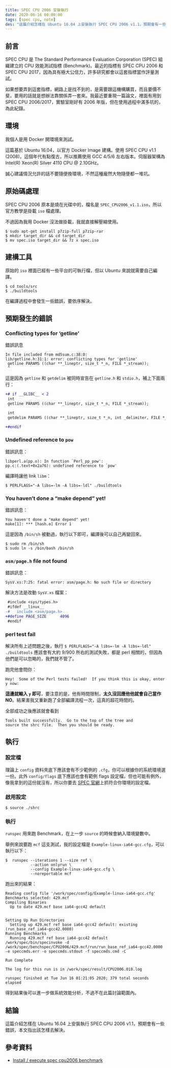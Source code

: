 ```yaml
---
title: SPEC CPU 2006 安裝執行
date: 2020-06-16 00:00:00
tags: [spec cpu, note]
des: "這篇介紹怎樣在 Ubuntu 16.04 上安裝執行 SPEC CPU 2006 v1.1，預期會有一些錯誤，這篇指出該怎樣去解決。"
---
```


## 前言

SPEC CPU 是 The Standard Performance Evaluation Corporation (SPEC) 組織建立的 CPU 效能測試指標 (Benchmark)。最近的指標有 SPEC CPU 2006 和 SPEC CPU 2017，因為具有極大公信力，許多研究都會以這套指標當作評量測試。

如果想要弄到這套指標，網路上是找不到的，是需要跟這機構購買，而且要價不斐，要用的話就是想辦法靠關係弄一套來。我最近要重現一篇論文，裡面有用到 SPEC CPU 2006/2017，實驗室剛好有 2006 年版，但在使用過程中滿多坑的，為此紀錄。

<!-- more -->

## 環境

我個人是用 Docker 開環境來測試。

這篇基於 Ubuntu 16.04，以官方 Docker Image 建構。使用 SPEC CPU v1.1 (2008)，這個年代有點復古，所以推薦使用 GCC 4/5/6 左右版本。伺服器架構為 Intel(R) Xeon(R) Silver 4110 CPU @ 2.10GHz。

誠心建議情況允許的話不要隨便換環境，不然這種龐然大物隨便都一堆坑。

## 原始碼處理

SPEC CPU 2006 原本是燒在光碟中的，檔名是 `SPEC_CPU2006_v1.1.iso`，所以官方教學是掛載 `iso` 檔處理。

不過因為我用 Docker 沒法做掛載，我就直接解壓縮使用。

```shell
$ sudo apt-get install p7zip-full p7zip-rar
$ mkdir target_dir && cd target_dir
$ mv spec.iso target_dir && 7z x spec.iso
```

## 建構工具

原始的 `iso` 裡面已經有一些平台的可執行檔，但以 Ubuntu 來說就需要自己編譯。

```shell
$ cd tools/src
$ ./buildtools
```

在編譯過程中會發生一些錯誤，要依序解決。

## 預期發生的錯誤

### Conflicting types for ‘getline’

錯誤訊息

```shell
In file included from md5sum.c:38:0:
lib/getline.h:31:1: error: conflicting types for 'getline'
 getline PARAMS ((char **_lineptr, size_t *_n, FILE *_stream));
 ^
```

這是因為 `getline` 和 `getdelim` 被同時宣告在 `getline.h` 和 `stdio.h`，補上下面兩行：

```diff
+# if __GLIBC__ < 2
 int
 getline PARAMS ((char **_lineptr, size_t *_n, FILE *_stream));

 int
 getdelim PARAMS ((char **_lineptr, size_t *_n, int _delimiter, FILE *_stream));

+#endif
```

### Undefined reference to `pow`

錯誤訊息：

```shell
libperl.a(pp.o): In function `Perl_pp_pow':
pp.c:(.text+0x2a76): undefined reference to `pow'
```

編譯時讓他 link `libm`：

```shell
$ PERLFLAGS="-A libs=-lm -A libs=-ldl" ./buildtools
```


### You haven’t done a “make depend” yet!

錯誤訊息：

```
You haven't done a "make depend" yet!
make[1]: *** [hash.o] Error 1
```

這是因為 `/bin/sh` 被動過，執行以下即可，編譯後可以自己再變回來。

```shell
$ sudo rm /bin/sh
$ sudo ln -s /bin/bash /bin/sh
```

### `asm/page.h` file not found

錯誤訊息：

```
SysV.xs:7:25: fatal error: asm/page.h: No such file or directory
```

解決方法是改動 `SysV.xs` 檔案：

```diff
 #include <sys/types.h>
 #ifdef __linux__
-#   include <asm/page.h>
+#define PAGE_SIZE      4096
 #endif
```

### perl test fail

解決所有上述問題之後，執行 `$ PERLFLAGS="-A libs=-lm -A libs=-ldl" ./buildtools` 應該會有大約 9/900 所右的測試失敗，都是 perl 相關的，但因為他們是可以忽略的，我們就不管了。

跑完他會問你：

```shell
Hey!  Some of the Perl tests failed!  If you think this is okay, enter y now:
```

**這邊就輸入 `y` 即可**，要注意的是，他有時間限制，**太久沒回應他他就會自己當作 NO**。結果害我又重新跑了全部編譯流程一次，這真的超花時間的。

全部成功之後應該就會看到

```shell
Tools built successfully.  Go to the top of the tree and
source the shrc file.  Then you should be ready.
```

## 執行

### 設定檔

理論上 `config` 資料夾底下應該會有不少範例的 `.cfg`，你可以根據你的系統環境選一份。此外 `config/flags` 底下應該也會有範例 flags 設定檔，但也可能有例外，像我拿到的這份就沒有，所以你要去 [SPEC 官網](https://www.spec.org/cpu2006/flags/)上抓符合你環境的設定檔。 

### 啟用設定

```shell
$ source ./shrc
```

### 執行

`runspec` 用來跑 Benchmark，在上一步 `source` 的時候會納入環境變數中。

舉例來說要跑 `mcf` 這支測試，我的設定檔是 `Example-linux-ia64-gcc.cfg`，可以執行以下：

```shell
$  runspec --iterations 1 --size ref \
           --action onlyrun \
           --config Example-linux-ia64-gcc.cfg \
           --noreportable mcf
```

跑出來的結果：

```shell
Reading config file '/work/spec/config/Example-linux-ia64-gcc.cfg'
Benchmarks selected: 429.mcf
Compiling Binaries
  Up to date 429.mcf base ia64-gcc42 default


Setting Up Run Directories
  Setting up 429.mcf ref base ia64-gcc42 default: existing (run_base_ref_ia64-gcc42.0000)
Running Benchmarks
  Running 429.mcf ref base ia64-gcc42 default
/work/spec/bin/specinvoke -d /work/spec/benchspec/CPU2006/429.mcf/run/run_base_ref_ia64-gcc42.0000 -e speccmds.err -o speccmds.stdout -f speccmds.cmd -C

Run Complete

The log for this run is in /work/spec/result/CPU2006.018.log

runspec finished at Tue Jun 16 01:21:05 2020; 379 total seconds elapsed
```

得到結果後可以進一步做系統效能分析，不過不在此篇討論範圍內。

## 結論

這篇介紹怎樣在 Ubuntu 16.04 上安裝執行 SPEC CPU 2006 v1.1，預期會有一些錯誤，本文指出該怎樣去解決。

## 參考資料

- [Install / execute spec cpu2006 benchmark](https://sjp38.github.io/post/spec_cpu2006_install/)